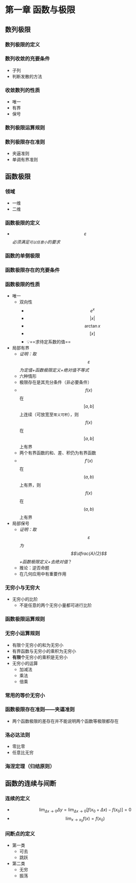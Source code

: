 # 第一章 函数与极限

## 数列极限

### 数列极限的定义

### 数列收敛的充要条件
- 子列
- 判断发散的方法

### 收敛数列的性质
- 唯一
- 有界
- 保号

### 数列极限运算规则

### 数列极限存在准则
- 夹逼准则
- 单调有界准则

## 函数极限

### 领域
- 一维
- 二维

### 函数极限的定义
- *$$\varepsilon$$必须满足`可以任意小`的要求*

### 函数的单侧极限

### 函数极限存在的充要条件

### 函数极限的性质
- 唯一
	- 双向性
		- $$e^x$$
		- $$|x|$$
		- $$\arctan x$$
		- $$[x]$$
		- 💡==求待定系数的值==
- 局部有界
	- *证明：取$$\varepsilon$$为定值+函数极限定义+绝对值不等式*
	- 六种情形
	- 极限存在是其充分条件（非必要条件）
	- $$f(x)$$在$$[a,b]$$上连续（可放宽至`常义可积`），则$$f(x)$$在$$[a,b]$$上有界
	- 两个有界函数的和、差、积仍为有界函数
	- $$f'(x)$$在$$(a,b)$$上有界，则$$f(x)$$在$$(a,b)$$上有界
- 局部保号
	- *证明：取$$\varepsilon$$为$$\dfrac{A}{2}$$+函数极限定义+去绝对值*？
	- 推论：逆否命题
	- 在几何应用中有重要作用

### 无穷小与无穷大
- 无穷小的比阶
	- 不是任意的两个无穷小量都可进行比阶

### 函数极限运算规则

### 无穷小运算规则
- 有限个无穷小的和为无穷小
- 有界函数与无穷小的乘积为无穷小
- **有限个**无穷小的乘积是无穷小
- 无穷小的运算
	- 加减法
	- 乘法
	- 倍乘

### 常用的等价无穷小

### 函数极限存在准则——夹逼准则
- 两个函数极限的差存在并不能说明两个函数等极限都存在

### 洛必达法则
- 零比零
- 任意比无穷

### 海涅定理（归结原则）

## 函数的连续与间断

### 连续的定义
- $$\lim _ { \Delta x \rightarrow 0 } \Delta y = \lim _ { \Delta x \rightarrow 0 } [ f ( x _ { 0 } + \Delta x ) - f ( x _ { 0 } ) ] = 0$$
- $$\lim _ { x \rightarrow x _ { 0 } } f ( x ) = f ( x _ { 0 } )$$

### 间断点的定义
- 第一类
	- 可去
	- 跳跃
- 第二类
	- 无穷
	- 振荡
<!--stackedit_data:
eyJoaXN0b3J5IjpbNDc5NjM0NTM1XX0=
-->